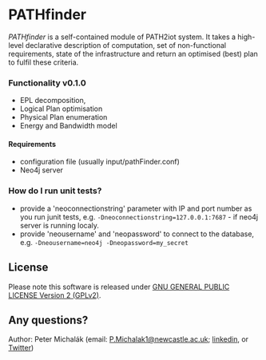# PATHfinder

*PATHfinder* is a self-contained module of PATH2iot system. It takes a high-level declarative description of computation, set of non-functional requirements, state of the infrastructure and return an optimised (best) plan to fulfil these criteria.
 
### Functionality v0.1.0 ###
 * EPL decomposition,
 * Logical Plan optimisation
 * Physical Plan enumeration
 * Energy and Bandwidth model

#### Requirements ####
 * configuration file (usually input/pathFinder.conf)
 * Neo4j server
 
### How do I run unit tests? ###

* provide a 'neoconnectionstring' parameter with IP and port number as you run junit tests, e.g. ```-Dneoconnectionstring=127.0.0.1:7687``` - if neo4j server is running localy.
* provide 'neousername' and 'neopassword' to connect to the database, e.g. ```-Dneousername=neo4j -Dneopassword=my_secret```

## License

Please note this software is released under [GNU GENERAL PUBLIC LICENSE Version 2 (GPLv2)](LICENSE).

## Any questions?

Author: Peter Michalák (email: P.Michalak1@newcastle.ac.uk; [linkedin](https://www.linkedin.com/in/petermichalak/), or [Twitter](https://twitter.com/PetoMichalak))